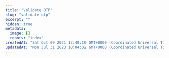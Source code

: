 ```yaml
---
title: "Validate OTP"
slug: "validate-otp"
excerpt: ""
hidden: true
metadata: 
  image: []
  robots: "index"
createdAt: "Sat Oct 09 2021 13:40:19 GMT+0000 (Coordinated Universal Time)"
updatedAt: "Mon Jul 31 2023 10:04:02 GMT+0000 (Coordinated Universal Time)"
---
```

